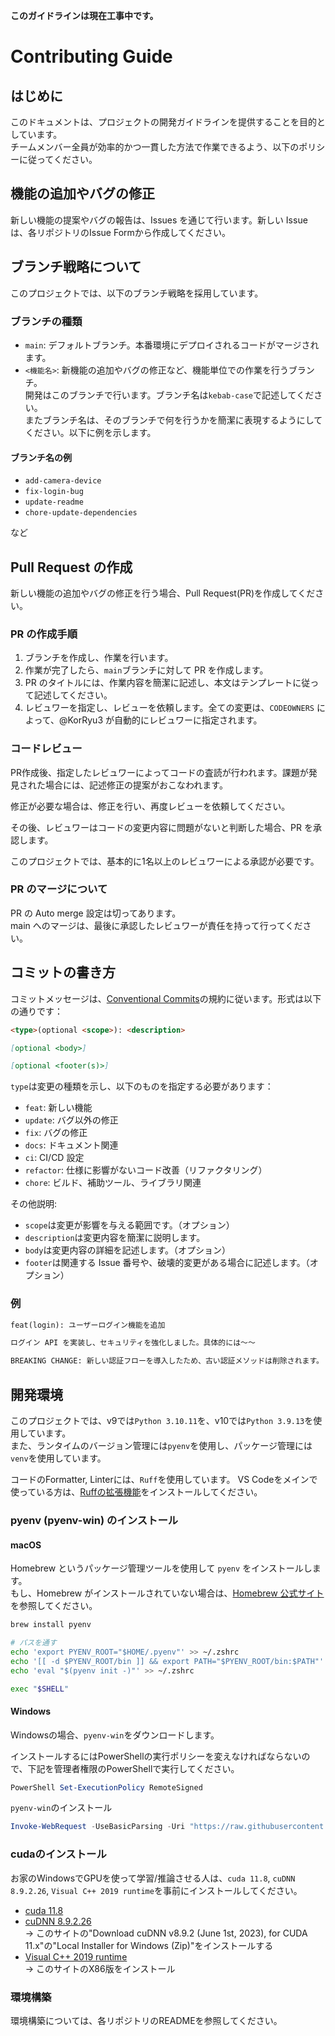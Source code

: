 **このガイドラインは現在工事中です。**

# Contributing Guide

## はじめに

このドキュメントは、プロジェクトの開発ガイドラインを提供することを目的としています。<br>
チームメンバー全員が効率的かつ一貫した方法で作業できるよう、以下のポリシーに従ってください。

## 機能の追加やバグの修正

新しい機能の提案やバグの報告は、Issues を通じて行います。新しい Issue は、各リポジトリのIssue Formから作成してください。

## ブランチ戦略について

このプロジェクトでは、以下のブランチ戦略を採用しています。

### ブランチの種類

- `main`: デフォルトブランチ。本番環境にデプロイされるコードがマージされます。
- `<機能名>`: 新機能の追加やバグの修正など、機能単位での作業を行うブランチ。<br>
  開発はこのブランチで行います。ブランチ名は`kebab-case`で記述してください。<br>
  またブランチ名は、そのブランチで何を行うかを簡潔に表現するようにしてください。以下に例を示します。

#### ブランチ名の例

- `add-camera-device`
- `fix-login-bug`
- `update-readme`
- `chore-update-dependencies`

など

## Pull Request の作成

新しい機能の追加やバグの修正を行う場合、Pull Request(PR)を作成してください。<br>

### PR の作成手順

1. ブランチを作成し、作業を行います。
2. 作業が完了したら、`main`ブランチに対して PR を作成します。
3. PR のタイトルには、作業内容を簡潔に記述し、本文はテンプレートに従って記述してください。
4. レビュワーを指定し、レビューを依頼します。全ての変更は、`CODEOWNERS` によって、@KorRyu3 が自動的にレビュワーに指定されます。

### コードレビュー

PR作成後、指定したレビュワーによってコードの査読が行われます。課題が発見された場合には、記述修正の提案がおこなわれます。

修正が必要な場合は、修正を行い、再度レビューを依頼してください。

その後、レビュワーはコードの変更内容に問題がないと判断した場合、PR を承認します。

このプロジェクトでは、基本的に1名以上のレビュワーによる承認が必要です。

### PR のマージについて

PR の Auto merge 設定は切ってあります。<br>
main へのマージは、最後に承認したレビュワーが責任を持って行ってください。

## コミットの書き方

コミットメッセージは、[Conventional Commits](https://www.conventionalcommits.org/ja/v1.0.0/)の規約に従います。形式は以下の通りです：

```md
<type>(optional <scope>): <description>

[optional <body>]

[optional <footer(s)>]
```

`type`は変更の種類を示し、以下のものを指定する必要があります：

- `feat`: 新しい機能
- `update`: バグ以外の修正
- `fix`: バグの修正
- `docs`: ドキュメント関連
- `ci`: CI/CD 設定
- `refactor`: 仕様に影響がないコード改善（リファクタリング）
- `chore`: ビルド、補助ツール、ライブラリ関連

その他説明:

- `scope`は変更が影響を与える範囲です。（オプション）
- `description`は変更内容を簡潔に説明します。
- `body`は変更内容の詳細を記述します。（オプション）
- `footer`は関連する Issue 番号や、破壊的変更がある場合に記述します。（オプション）

### 例

```md
feat(login): ユーザーログイン機能を追加

ログイン API を実装し、セキュリティを強化しました。具体的には〜〜

BREAKING CHANGE: 新しい認証フローを導入したため、古い認証メソッドは削除されます。
```

<!-- 開発環境について -->

## 開発環境

このプロジェクトでは、v9では`Python 3.10.11`を、v10では`Python 3.9.13`を使用しています。<br>
また、ランタイムのバージョン管理には`pyenv`を使用し、パッケージ管理には`venv`を使用しています。

コードのFormatter, Linterには、`Ruff`を使用しています。
VS Codeをメインで使っている方は、[Ruffの拡張機能](https://marketplace.visualstudio.com/items?itemName=charliermarsh.ruff)をインストールしてください。

### pyenv (pyenv-win) のインストール

#### macOS

Homebrew というパッケージ管理ツールを使用して `pyenv` をインストールします。<br>
もし、Homebrew がインストールされていない場合は、[Homebrew 公式サイト](https://brew.sh/ja/)を参照してください。

```bash
brew install pyenv

# パスを通す
echo 'export PYENV_ROOT="$HOME/.pyenv"' >> ~/.zshrc
echo '[[ -d $PYENV_ROOT/bin ]] && export PATH="$PYENV_ROOT/bin:$PATH"' >> ~/.zshrc
echo 'eval "$(pyenv init -)"' >> ~/.zshrc

exec "$SHELL"
```

#### Windows

Windowsの場合、`pyenv-win`をダウンロードします。

インストールするにはPowerShellの実行ポリシーを変えなければならないので、下記を管理者権限のPowerShellで実行してください。

```powershell
PowerShell Set-ExecutionPolicy RemoteSigned
```

`pyenv-win`のインストール
```powershell
Invoke-WebRequest -UseBasicParsing -Uri "https://raw.githubusercontent.com/pyenv-win/pyenv-win/master/pyenv-win/install-pyenv-win.ps1" -OutFile "./install-pyenv-win.ps1"; &"./install-pyenv-win.ps1"
```

### cudaのインストール

お家のWindowsでGPUを使って学習/推論させる人は、`cuda 11.8`, `cuDNN 8.9.2.26`, `Visual C++ 2019 runtime`を事前にインストールしてください。

- [cuda 11.8](https://developer.nvidia.com/cuda-11-8-0-download-archive?target_os=Windows&target_arch=x86_64&target_version=11&target_type=exe_local)
- [cuDNN 8.9.2.26](https://developer.nvidia.com/rdp/cudnn-archive)<br>
-> このサイトの"Download cuDNN v8.9.2 (June 1st, 2023), for CUDA 11.x"の"Local Installer for Windows (Zip)"をインストールする
- [Visual C++ 2019 runtime](https://learn.microsoft.com/ja-jp/cpp/windows/latest-supported-vc-redist?view=msvc-170#latest-microsoft-visual-c-redistributable-version)<br>
-> このサイトのX86版をインストール

### 環境構築

環境構築については、各リポジトリのREADMEを参照してください。
